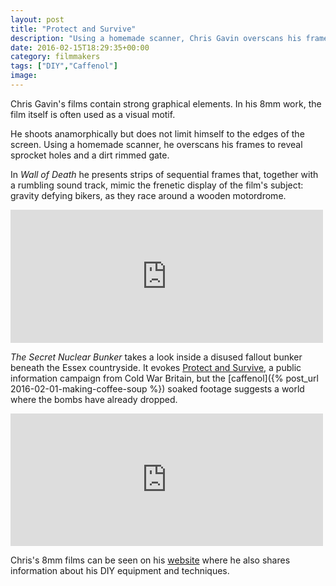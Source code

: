 ```yaml
---
layout: post
title: "Protect and Survive"
description: "Using a homemade scanner, Chris Gavin overscans his frames to reveal…"
date: 2016-02-15T18:29:35+00:00
category: filmmakers
tags: ["DIY","Caffenol"]
image:
---
```


Chris Gavin's films contain strong graphical elements. In his 8mm work, the film itself is often used as a visual motif.

He shoots anamorphically but does not limit himself to the edges of the screen. Using a homemade scanner, he overscans his frames to reveal sprocket holes and a dirt rimmed gate.

In *Wall of Death* he presents strips of sequential frames that, together with a rumbling sound track, mimic the frenetic display of the film's subject: gravity defying bikers, as they race around a wooden motordrome.

<iframe src="https://player.vimeo.com/video/69736803" width="500" height="213" frameborder="0" webkitallowfullscreen mozallowfullscreen allowfullscreen></iframe>

*The Secret Nuclear Bunker* takes a look inside a disused fallout bunker beneath the Essex countryside. It evokes [Protect and Survive](https://www.youtube.com/watch?v=ziFOX6HPr24), a public information campaign from Cold War Britain, but the [caffenol]({% post_url 2016-02-01-making-coffee-soup %}) soaked footage suggests a world where the bombs have already dropped.

<iframe src="https://player.vimeo.com/video/92366230" width="500" height="212" frameborder="0" webkitallowfullscreen mozallowfullscreen allowfullscreen></iframe>

Chris's 8mm films can be seen on his [website](http://www.chrisgavin.com/p/8mm.html) where he also shares information about his DIY equipment and techniques.